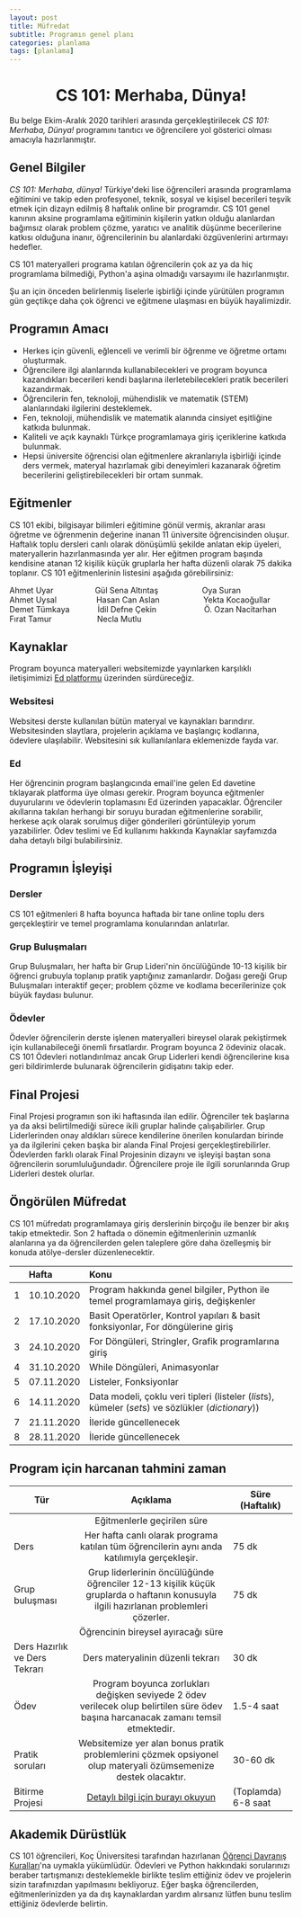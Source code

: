 ```yaml
---
layout: post
title: Müfredat
subtitle: Programın genel planı
categories: planlama
tags: [planlama]
---
```


<!--
    syllabus
    sample syllabi:
        - Turkish wording example: http://dosya.marmara.edu.tr/eng/cse/documents/syllabus_tr/fall/CSE1141_S_v2018.pdf
        - Last Kolt python syllabus, Spring '20: https://docs.google.com/document/d/10-ILVxuiD2Z7EAe4U5yC0csZoMzXN1moNFj6m6pW_yY
-->

<center>
<h1> CS 101: Merhaba, Dünya!
</h1>
</center>

Bu belge Ekim-Aralık 2020 tarihleri arasında gerçekleştirilecek _CS 101: Merhaba, Dünya!_    programını tanıtıcı ve öğrencilere yol gösterici olması amacıyla hazırlanmıştır.

## Genel Bilgiler

_CS 101: Merhaba, dünya!_ Türkiye'deki lise öğrencileri arasında programlama eğitimini ve takip eden profesyonel, teknik, sosyal ve kişisel becerileri teşvik etmek için dizayn edilmiş 8 haftalık online bir programdır. CS 101 genel kanının aksine programlama eğitiminin kişilerin yatkın olduğu alanlardan bağımsız olarak problem çözme, yaratıcı ve analitik düşünme becerilerine katkısı olduğuna inanır, öğrencilerinin bu alanlardaki özgüvenlerini artırmayı hedefler.

CS 101 materyalleri programa katılan öğrencilerin çok az ya da hiç programlama bilmediği, Python'a aşina olmadığı varsayımı ile hazırlanmıştır.

Şu an için önceden belirlenmiş liselerle işbirliği içinde yürütülen programın gün geçtikçe daha çok öğrenci ve eğitmene ulaşması en büyük hayalimizdir.

## Programın Amacı

- Herkes için güvenli, eğlenceli ve verimli bir öğrenme ve öğretme ortamı oluşturmak.
- Öğrencilere ilgi alanlarında kullanabilecekleri ve program boyunca kazandıkları becerileri kendi başlarına ilerletebilecekleri pratik becerileri kazandırmak.
- Öğrencilerin fen, teknoloji, mühendislik ve matematik (STEM) alanlarındaki ilgilerini desteklemek.
- Fen, teknoloji, mühendislik ve matematik alanında cinsiyet eşitliğine katkıda bulunmak.
- Kaliteli ve açık kaynaklı Türkçe programlamaya giriş içeriklerine katkıda bulunmak.
- Hepsi üniversite öğrencisi olan eğitmenlere akranlarıyla işbirliği içinde ders vermek, materyal hazırlamak gibi deneyimleri kazanarak öğretim becerilerini geliştirebilecekleri bir ortam sunmak.

## Eğitmenler

<!-- may refactor this bit to a more About like page -->

CS 101 ekibi, bilgisayar bilimleri eğitimine gönül vermiş, akranlar arası öğretme ve öğrenmenin değerine inanan 11 üniversite öğrencisinden oluşur. Haftalık toplu dersleri canlı olarak dönüşümlü şekilde anlatan ekip üyeleri, materyallerin hazırlanmasında yer alır. Her eğitmen program başında kendisine atanan 12 <!-- todo: add exact number --> kişilik küçük gruplarla her hafta düzenli olarak 75 dakika toplanır. CS 101 eğitmenlerinin listesini aşağıda görebilirsiniz:

<!-- table didn't go well here -->

Ahmet Uyar&emsp;&emsp;&emsp;&emsp;&emsp; Gül Sena Altıntaş &emsp;&emsp;&emsp;&emsp;&emsp; Oya Suran  
Ahmet Uysal &emsp;&emsp;&emsp;&emsp;&ensp; Hasan Can Aslan &emsp;&emsp;&emsp;&emsp;&emsp; Yekta Kocaoğullar  
Demet Tümkaya &emsp;&emsp;&emsp; İdil Defne Çekin &emsp;&emsp;&emsp;&emsp;&emsp;&ensp; Ö. Ozan Nacitarhan  
Fırat Tamur&emsp;&emsp;&emsp;&emsp;&emsp;&ensp; Necla Mutlu

## Kaynaklar

Program boyunca materyalleri websitemizde yayınlarken karşılıklı iletişimimizi [Ed platformu](#h-ed) üzerinden sürdüreceğiz.

### Websitesi

<!-- add link later -->

Websitesi derste kullanılan bütün materyal ve kaynakları barındırır. Websitesinden slaytlara, <!--ders kayıtlarına, ?--> projelerin açıklama ve başlangıç kodlarına, ödevlere ulaşılabilir. Websitesini sık kullanılanlara eklemenizde fayda var.

### Ed

Her öğrencinin program başlangıcında email'ine gelen Ed davetine tıklayarak platforma üye olması gerekir. Program boyunca eğitmenler duyurularını ve ödevlerin toplamasını Ed üzerinden yapacaklar. Öğrenciler akıllarına takılan herhangi bir soruyu buradan eğitmenlerine sorabilir, herkese açık olarak sorulmuş diğer gönderileri görüntüleyip yorum yazabilirler. Ödev teslimi ve Ed kullanımı<!--[Ödev teslimi]() ve [Ed kullanımı]()--> hakkında Kaynaklar sayfamızda daha detaylı bilgi bulabilirsiniz.

<!-- todo: add Ed help sheet as hyperlink -->

## Programın İşleyişi

### Dersler

CS 101 eğitmenleri 8 hafta boyunca haftada bir tane online toplu ders gerçekleştirir ve temel programlama konularından anlatırlar.

### Grup Buluşmaları

Grup Buluşmaları, her hafta bir Grup Lideri'nin öncülüğünde 10-13 kişilik bir öğrenci grubuyla toplanıp pratik yaptığınız zamanlardır. Doğası gereği Grup Buluşmaları interaktif geçer; problem çözme ve kodlama becerilerinize çok büyük faydası bulunur.

### Ödevler

Ödevler öğrencilerin derste işlenen materyalleri bireysel olarak pekiştirmek için kullanabileceği önemli fırsatlardır. Program boyunca 2 ödeviniz olacak. CS 101 Ödevleri notlandırılmaz ancak Grup Liderleri kendi öğrencilerine kısa geri bildirimlerde bulunarak öğrencilerin gidişatını takip eder.

## Final Projesi

Final Projesi programın son iki haftasında ilan edilir. Öğrenciler tek başlarına ya da aksi belirtilmediği sürece ikili gruplar halinde çalışabilirler. Grup Liderlerinden onay aldıkları sürece kendilerine önerilen konulardan birinde ya da ilgilerini çeken başka bir alanda Final Projesi gerçekleştirebilirler. Ödevlerden farklı olarak Final Projesinin dizaynı ve işleyişi baştan sona öğrencilerin sorumluluğundadır. Öğrencilere proje ile ilgili sorunlarında Grup Liderleri destek olurlar.

## Öngörülen Müfredat

CS 101 müfredatı programlamaya giriş derslerinin birçoğu ile benzer bir akış takip etmektedir. Son 2 haftada o dönemin eğitmenlerinin uzmanlık alanlarına ya da öğrencilerden gelen taleplere göre daha özelleşmiş bir konuda atölye-dersler düzenlenecektir.

|     | Hafta      | Konu                                                                                                                            |
| --- | :--------- | :------------------------------------------------------------------------------------------------------------------------------ |
| 1   | 10.10.2020 | Program hakkında genel bilgiler, Python ile temel programlamaya giriş, değişkenler                                              |
| 2   | 17.10.2020 | Basit Operatörler, Kontrol yapıları & basit fonksiyonlar, For döngülerine giriş                                                 |
| 3   | 24.10.2020 | For Döngüleri, Stringler, Grafik programlarına giriş                                                                             |
| 4   | 31.10.2020 | While Döngüleri, Animasyonlar                                                                                                   | <!--- 31 i belki tatil olur--> |
| 5   | 07.11.2020 | Listeler, Fonksiyonlar                                                                                                          |
| 6   | 14.11.2020 | Data modeli, çoklu veri tipleri <!-- doğrau kelimeyi bul --> (listeler (*list*s), kümeler (*set*s) ve sözlükler (_dictionary_)) |
| 7   | 21.11.2020 | İleride güncellenecek                                                                                                           | <!-- workshops tbd later --> |
| 8   | 28.11.2020 | İleride güncellenecek                                                                                                           |

<!--
Introduction	programı tanıtmaca, hızlı python ve pycharm soruları,  intro to variables&types, io (print, input)

Basic Operators, Branching & Simple Functions, For loops introduction

For Loops, Strings, Graphics introduction

While loops, Animation
gui interactorslar, mouse, key eventlere çok girilmeyecek, ödevde gerekirse açıklarız
Lists & Functions

Containers, Aliasing & Mutability	Section: File Input and Output

Python Modules and Third-Party Packages	Son iki hafta ucu açık workshoplar

Workshop: pandas & Matplotlib
			-->

## Program için harcanan tahmini zaman

| Tür                           |                                                              Açıklama                                                               | Süre (Haftalık)                  |
| ----------------------------- | :---------------------------------------------------------------------------------------------------------------------------------: | -------------------------------- |
|                               |                                                     Eğitmenlerle geçirilen süre                                                      |
| Ders                          |                     Her hafta canlı olarak programa katılan tüm öğrencilerin aynı anda katılımıyla gerçekleşir.                     | 75 dk                            |
| Grup buluşması                | Grup liderlerinin öncülüğünde öğrenciler 12-13 kişilik küçük gruplarda o haftanın konusuyla ilgili hazırlanan problemleri çözerler. | 75 dk                            |
|                               |                                                Öğrencinin bireysel ayıracağı süre                                                 |
| Ders Hazırlık ve Ders Tekrarı |                                                  Ders materyalinin düzenli tekrarı                                                  | 30 dk                            |
| Ödev                          | Program boyunca zorlukları değişken seviyede 2 ödev verilecek olup belirtilen süre ödev başına harcanacak zamanı temsil etmektedir. | 1.5-4 saat                       |
| Pratik soruları               |           Websitemize yer alan bonus pratik problemlerini çözmek opsiyonel olup materyali özümsemenize destek olacaktır.           | 30-60 dk                         |
| Bitirme Projesi               |   [Detaylı bilgi için burayı okuyun](#h-final-projesi)                                                                                                                                  | (Toplamda) 6-8 saat<!-- todo --> |

## Akademik Dürüstlük

<!-- couldn't find anything under this name on MEB pages, todo: discuss -->

CS 101 öğrencileri, Koç Üniversitesi tarafından hazırlanan [Öğrenci Davranış Kuralları](https://apdd.ku.edu.tr/akademik-kurallar-ve-prosedurler/ogrenci-davranis-kurallari/)'na uymakla yükümlüdür. Ödevleri ve Python hakkındaki sorularınızı beraber tartışmanızı desteklemekle birlikte teslim ettiğiniz ödev ve projelerin sizin tarafınızdan yapılmasını bekliyoruz. Eğer başka öğrencilerden, eğitmenlerinizden ya da dış kaynaklardan yardım alırsanız lütfen bunu teslim ettiğiniz ödevlerde belirtin.

